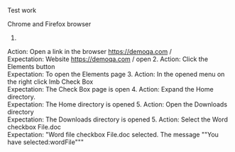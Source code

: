 Test work

Chrome and Firefox browser 
 
 1.
   Action: Open a link in the browser https://demoqa.com /                                                 
   Expectation: Website https://demoqa.com / open
2.
   Action: Click the Elements button                                                 
   Expectation: To open the Elements page
3.
   Action: In the opened menu on the right click lmb Check Box                                               
   Expectation: The Check Box page is open
4.
   Action: Expand the Home directory.                                               
   Expectation: The Home directory is opened
5.
   Action: Open the Downloads directory                                               
   Expectation: The Downloads directory is opened
5.
   Action: Select the Word checkbox File.doc                                               
   Expectation: "Word file checkbox File.doc selected. The message ""You have selected:wordFile""" 
                                     
          
                                    
                                 
                           
